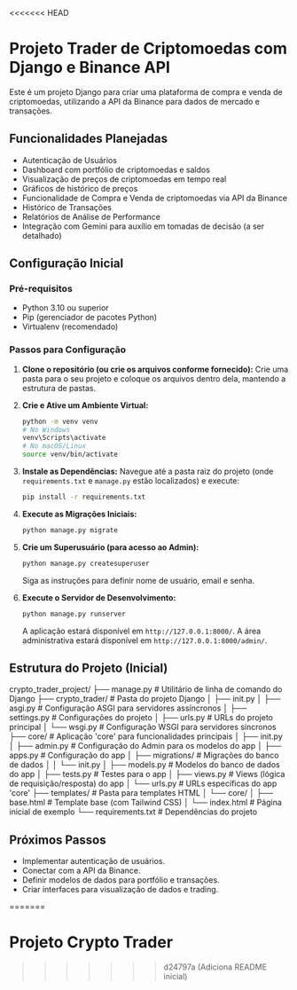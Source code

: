 <<<<<<< HEAD
# Projeto Trader de Criptomoedas com Django e Binance API

Este é um projeto Django para criar uma plataforma de compra e venda de criptomoedas, utilizando a API da Binance para dados de mercado e transações.

## Funcionalidades Planejadas
* Autenticação de Usuários
* Dashboard com portfólio de criptomoedas e saldos
* Visualização de preços de criptomoedas em tempo real
* Gráficos de histórico de preços
* Funcionalidade de Compra e Venda de criptomoedas via API da Binance
* Histórico de Transações
* Relatórios de Análise de Performance
* Integração com Gemini para auxílio em tomadas de decisão (a ser detalhado)

## Configuração Inicial

### Pré-requisitos
* Python 3.10 ou superior
* Pip (gerenciador de pacotes Python)
* Virtualenv (recomendado)

### Passos para Configuração
1.  **Clone o repositório (ou crie os arquivos conforme fornecido):**
    Crie uma pasta para o seu projeto e coloque os arquivos dentro dela, mantendo a estrutura de pastas.

2.  **Crie e Ative um Ambiente Virtual:**
    ```bash
    python -m venv venv
    # No Windows
    venv\Scripts\activate
    # No macOS/Linux
    source venv/bin/activate
    ```

3.  **Instale as Dependências:**
    Navegue até a pasta raiz do projeto (onde `requirements.txt` e `manage.py` estão localizados) e execute:
    ```bash
    pip install -r requirements.txt
    ```

4.  **Execute as Migrações Iniciais:**
    ```bash
    python manage.py migrate
    ```

5.  **Crie um Superusuário (para acesso ao Admin):**
    ```bash
    python manage.py createsuperuser
    ```
    Siga as instruções para definir nome de usuário, email e senha.

6.  **Execute o Servidor de Desenvolvimento:**
    ```bash
    python manage.py runserver
    ```
    A aplicação estará disponível em `http://127.0.0.1:8000/`.
    A área administrativa estará disponível em `http://127.0.0.1:8000/admin/`.

## Estrutura do Projeto (Inicial)


crypto_trader_project/
├── manage.py                 # Utilitário de linha de comando do Django
├── crypto_trader/            # Pasta do projeto Django
│   ├── init.py
│   ├── asgi.py               # Configuração ASGI para servidores assíncronos
│   ├── settings.py           # Configurações do projeto
│   ├── urls.py               # URLs do projeto principal
│   └── wsgi.py               # Configuração WSGI para servidores síncronos
├── core/                     # Aplicação 'core' para funcionalidades principais
│   ├── init.py
│   ├── admin.py              # Configuração do Admin para os modelos do app
│   ├── apps.py               # Configuração do app
│   ├── migrations/           # Migrações do banco de dados
│   │   └── init.py
│   ├── models.py             # Modelos do banco de dados do app
│   ├── tests.py              # Testes para o app
│   ├── views.py              # Views (lógica de requisição/resposta) do app
│   └── urls.py               # URLs específicas do app 'core'
├── templates/                # Pasta para templates HTML
│   └── core/
│       ├── base.html         # Template base (com Tailwind CSS)
│       └── index.html        # Página inicial de exemplo
└── requirements.txt          # Dependências do projeto


## Próximos Passos
* Implementar autenticação de usuários.
* Conectar com a API da Binance.
* Definir modelos de dados para portfólio e transações.
* Criar interfaces para visualização de dados e trading.

=======
# Projeto Crypto Trader
>>>>>>> d24797a (Adiciona README inicial)

